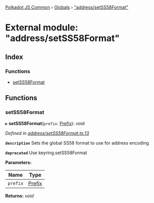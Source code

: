 [Polkadot JS Common](../README.md) › [Globals](../globals.md) › ["address/setSS58Format"](_address_setss58format_.md)

# External module: "address/setSS58Format"

## Index

### Functions

* [setSS58Format](_address_setss58format_.md#setss58format)

## Functions

###  setSS58Format

▸ **setSS58Format**(`prefix`: [Prefix](_address_types_.md#prefix)): *void*

*Defined in [address/setSS58Format.ts:13](https://github.com/polkadot-js/common/blob/8971c890/packages/util-crypto/src/address/setSS58Format.ts#L13)*

**`description`** Sets the global SS58 format to use for address encoding

**`deprecated`** Use keyring.setSS58Format

**Parameters:**

Name | Type |
------ | ------ |
`prefix` | [Prefix](_address_types_.md#prefix) |

**Returns:** *void*
